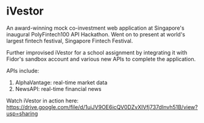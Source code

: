 # iVestor
An award-winning mock co-investment web application at Singapore's inaugural PolyFintech100 API Hackathon. Went on to present at world's largest fintech festival, Singapore Fintech Festival.

Further improvised iVestor for a school assignment by integrating it with Fidor's sandbox account and various new APIs to complete the application.

APIs include:
1. AlphaVantage: real-time market data
2. NewsAPI: real-time financial news


Watch iVestor in action here: https://drive.google.com/file/d/1uiJV9OE6icQV0DZvXIVfj737dInvh51B/view?usp=sharing

